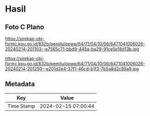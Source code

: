 # Hasil

## Foto C Plano

https://sirekap-obj-formc.kpu.go.id/832b/pemilu/ppwp/64/71/04/10/06/6471041006026-20240214-201103--e7565c71-bbd9-445a-ba29-91ce5e18d13b.jpg

https://sirekap-obj-formc.kpu.go.id/832b/pemilu/ppwp/64/71/04/10/06/6471041006026-20240214-201250--e201d2e4-37f1-46cd-b1f3-7b5a8d2c99a9.jpg


## Metadata

| Key        | Value               |
| ---------- | ------------------- |
| Time Stamp | 2024-02-15 07:00:44 |



